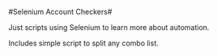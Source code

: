 #Selenium Account Checkers#

Just scripts using Selenium to learn more about automation. 

Includes simple script to split any combo list.
